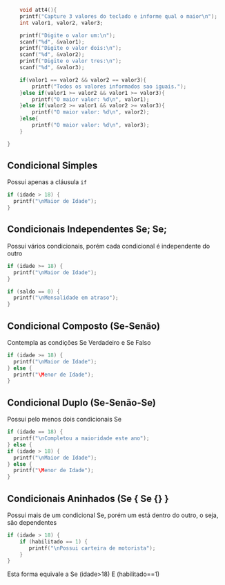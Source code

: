 ```C
    void att4(){
    printf("Capture 3 valores do teclado e informe qual o maior\n");
    int valor1, valor2, valor3;

    printf("Digite o valor um:\n");
    scanf("%d", &valor1);
    printf("Digite o valor dois:\n");
    scanf("%d", &valor2);
    printf("Digite o valor tres:\n");
    scanf("%d", &valor3);

    if(valor1 == valor2 && valor2 == valor3){
        printf("Todos os valores informados sao iguais.");
    }else if(valor1 >= valor2 && valor1 >= valor3){
        printf("O maior valor: %d\n", valor1);
    }else if(valor2 >= valor1 && valor2 >= valor3){
        printf("O maior valor: %d\n", valor2);
    }else{
        printf("O maior valor: %d\n", valor3);
    }

}
```

## Condicional Simples

Possui apenas a cláusula `if`

```C
if (idade > 18) {
  printf("\nMaior de Idade");
}
```

## Condicionais Independentes Se; Se;

Possui vários condicionais, porém cada condicional é independente do outro

```C
if (idade >= 18) {
  printf("\nMaior de Idade");
}

if (saldo == 0) {
  printf("\nMensalidade em atraso");
} 
```

## Condicional Composto (Se-Senão)

Contempla as condições Se Verdadeiro e Se Falso

```C
if (idade >= 18) {
  printf("\nMaior de Idade");
} else {
  printf("\Menor de Idade");
}
```

## Condicional Duplo (Se-Senão-Se)

Possui pelo menos dois condicionais Se

```C
if (idade == 18) {
  printf("\nCompletou a maioridade este ano");
} else {
if (idade > 18) {
  printf("\nMaior de Idade");
} else {
  printf("\Menor de Idade");
}
```

## Condicionais Aninhados (Se { Se {} }

Possui mais de um condicional Se, porém um está dentro do outro, o seja, são dependentes
```C
if (idade > 18) {
    if (habilitado == 1) {
       printf("\nPossui carteira de motorista");
    }
}
```

Esta forma equivale a Se (idade>18) E (habilitado==1)
